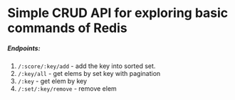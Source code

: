 # Simple CRUD API for exploring basic commands of Redis

##### Endpoints:
1. `/:score/:key/add` - add the key into sorted set.
2. `/:key/all` - get elems by set key with pagination
3. `/:key` - get elem by key
4. `/:set/:key/remove` - remove elem 

